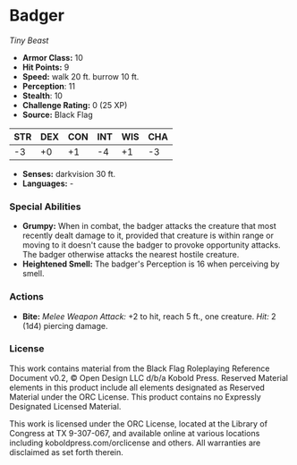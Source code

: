 # Badger

*Tiny* *Beast*

- **Armor Class:** 10
- **Hit Points:** 9 
- **Speed:** walk 20 ft. burrow 10 ft.
- **Perception**: 11
- **Stealth**: 10
- **Challenge Rating:** 0 (25 XP)
- **Source:** Black Flag

| STR | DEX | CON | INT | WIS | CHA |
| --- | --- | --- | --- | --- | --- |
| -3 | +0 | +1 | -4 | +1 | -3 |

- **Senses:** darkvision 30 ft.
- **Languages:** -

### Special Abilities

- **Grumpy:** When in combat, the badger attacks the creature that most recently dealt damage to it, provided that creature is within range or moving to it doesn't cause the badger to provoke opportunity attacks. The badger otherwise attacks the nearest hostile creature.
- **Heightened Smell:** The badger's Perception is 16 when perceiving by smell.

### Actions

- **Bite:** _Melee Weapon Attack:_ +2 to hit, reach 5 ft., one creature. _Hit:_ 2 (1d4) piercing damage.


### License

This work contains material from the Black Flag Roleplaying Reference Document v0.2, © Open Design LLC d/b/a Kobold Press. Reserved Material elements in this product include all elements designated as Reserved Material under the ORC License. This product contains no Expressly Designated Licensed Material.

This work is licensed under the ORC License, located at the Library of Congress at TX 9-307-067, and available online at various locations including koboldpress.com/orclicense and others. All warranties are disclaimed as set forth therein.
